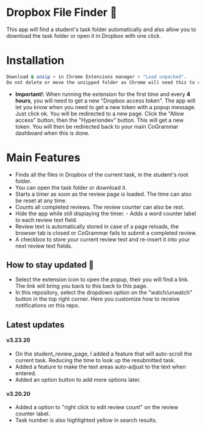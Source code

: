# Dropbox File Finder 📝  
This app will find a student's task folder automatically and also allow you to download the task folder or open it in Dropbox with one click.

# Installation
~~~bash  
Download & unzip > in Chrome Extensions manager > "Load unpacked".
Do not delete or move the unzipped folder as Chrome will need this to run the extension correctly.
~~~
- **Important!**:
When running the extension for the first time and every 
**4 hours**, you will need to get a new "Dropbox access token". 
The app will let you know when you need to get a new 
token with a popup message. Just click ok. 
You will be redirected to a new page. 
Click the "Allow access" button,  then the "Hyperiondev" 
button. This will get a new token. You will then be 
redirected back to your main CoGrammar 
dashboard when this is done.

 
# Main Features 
- Finds all the files in Dropbox of the current task, in the student's root folder.
- You can open the task folder or download it.
- Starts a timer as soon as the review page is loaded. The time can also be reset at any time.
- Counts all completed reviews. The review counter can also be rest.
- Hide the app while still displaying the timer. - Adds a word counter label to each review text field.
- Review text is automatically stored in case of a page reloads, the browser tab is closed or CoGrammar fails to submit a completed review.
- A checkbox to store your current review text and re-insert it into your next review text fields.

## How to stay updated 🚀  
- Select the extension icon to open the popup, their you will find a link. 
The link will bring you back to this back to this page.
- In this repository, select the dropdown option on the "watch/unwatch" button in the top right corner. 
Here you customize how to receive notifications on this repo.

## Latest updates

#### v3.23.20
- On the student_review_page, I added a feature that will auto-scroll the current task. Reducing the time to look up the resubmitted task.
- Added a feature to make the text areas auto-adjust to the text when entered.
- Added an option button to add more options later.

#### v3.20.20
- Added a option to "right click to edit review count" on the review counter label.
- Task number is also highlighted yellow in search results.















